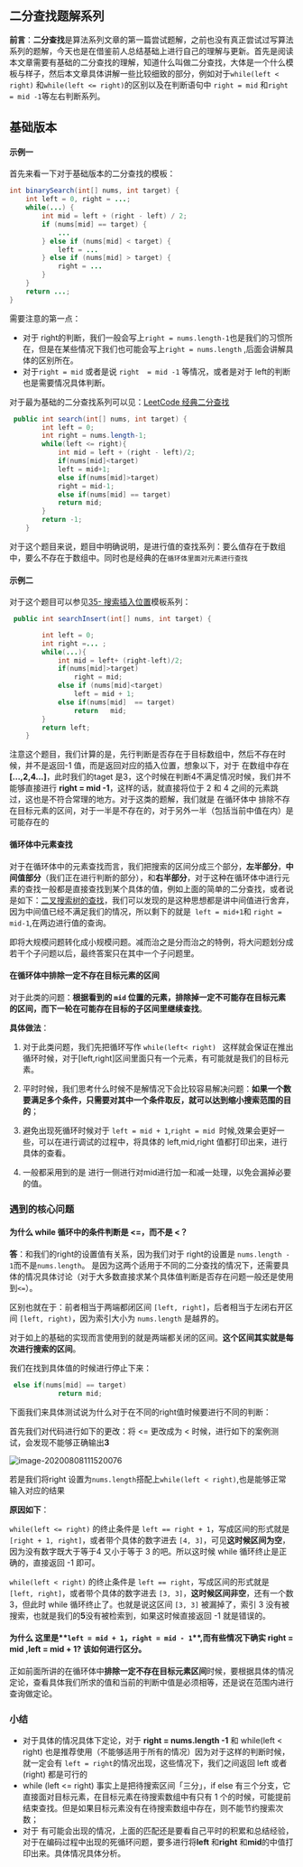 ## 二分查找题解系列

**前言**：**二分查找**是算法系列文章的第一篇尝试题解，之前也没有真正尝试过写算法系列的题解，今天也是在借鉴前人总结基础上进行自己的理解与更新。首先是阅读本文章需要有基础的二分查找的理解，知道什么叫做二分查找，大体是一个什么模板与样子，然后本文章具体讲解一些比较细致的部分，例如对于`while(left < right)` 和`while(left <= right)`的区别以及在判断语句中 `right = mid` 和`right = mid -1`等左右判断系列。

## 基础版本

#### 示例一

首先来看一下对于基础版本的二分查找的模板：

```java
int binarySearch(int[] nums, int target) {
    int left = 0, right = ...;
    while(...) {
        int mid = left + (right - left) / 2;
        if (nums[mid] == target) {
            ...
        } else if (nums[mid] < target) {
            left = ...
        } else if (nums[mid] > target) {
            right = ...
        }
    }
    return ...;
}
```

需要注意的第一点：

* 对于 right的判断，我们一般会写上`right = nums.length-1`也是我们的习惯所在，但是在某些情况下我们也可能会写上` right = nums.length ` ,后面会讲解具体的区别所在。
* 对于`right = mid` 或者是说 `right  = mid -1` 等情况，或者是对于 left的判断也是需要情况具体判断。

对于最为基础的二分查找系列可以见：[LeetCode 经典二分查找](https://leetcode-cn.com/problems/binary-search/)

```java
 public int search(int[] nums, int target) {
        int left = 0;
        int right = nums.length-1;
        while(left <= right){
            int mid = left + (right - left)/2;
            if(nums[mid]<target)
            left = mid+1;
            else if(nums[mid]>target)
            right = mid-1;
            else if(nums[mid] == target)
            return mid;
        }
        return -1;
    }
```

对于这个题目来说，题目中明确说明，是进行值的查找系列：要么值存在于数组中，要么不存在于数组中。同时也是经典的在`循环体里面对元素进行查找`

#### 示例二

对于这个题目可以参见[35- 搜索插入位置](https://leetcode-cn.com/problems/search-insert-position/)模板系列：

```java
 public int searchInsert(int[] nums, int target) {

        int left = 0;
        int right =... ;
        while(...){
            int mid = left+ (right-left)/2;
            if(nums[mid]>target)
                right = mid;
            else if (nums[mid]<target)
                left = mid + 1;
            else if(nums[mid]  == target)
                return   mid;
        }
        return left;
    }
```

注意这个题目，我们计算的是，先行判断是否存在于目标数组中，然后不存在时候，并不是返回-1 值，而是返回对应的插入位置，想象以下，对于 在数组中存在 **[...,2,4...]**，此时我们的taget 是3，这个时候在判断4不满足情况时候，我们并不能够直接进行 **right = mid -1**，这样的话，就直接将位于 2 和 4 之间的元素跳过，这也是不符合常理的地方。对于这类的题解，我们就是 在循环体中 排除不存在目标元素的区间，对于一半是不存在的，对于另外一半（包括当前中值在内）是可能存在的

#### 循环体中元素查找

对于在循环体中的元素查找而言，我们把搜索的区间分成三个部分，**左半部分**，**中间值部分**（我们正在进行判断的部分），和**右半部分**，对于这种在循环体中进行元素的查找一般都是直接查找到某个具体的值，例如上面的简单的二分查找，或者说是如下：[二叉搜索树的查找](https://leetcode-cn.com/problems/search-in-a-binary-search-tree/)，我们可以发现的是这种思想都是讲中间值进行舍弃，因为中间值已经不满足我们的情况，所以剩下的就是` left = mid+1`和 `right = mid-1`,在两边进行值的查询。

即将大规模问题转化成小规模问题。减而治之是分而治之的特例，将大问题划分成若干个子问题以后，最终答案只在其中一个子问题里。

#### 在循环体中排除一定不存在目标元素的区间

对于此类的问题：**根据看到的 `mid` 位置的元素，排除掉一定不可能存在目标元素的区间，而下一轮在可能存在目标的子区间里继续查找**。

**具体做法**：

1. 对于此类问题，我们先把循环写作 `while(left< right) `  这样就会保证在推出循环时候，对于[left,right]区间里面只有一个元素，有可能就是我们的目标元素。

2. 平时时候，我们思考什么时候不是解情况下会比较容易解决问题：**如果一个数要满足多个条件，只需要对其中一个条件取反，就可以达到缩小搜索范围的目的**；
3. 避免出现死循环时候对于 `left = mid + 1`,`right = mid `时候,效果会更好一些，可以在进行调试的过程中，将具体的 left,mid,right 值都打印出来，进行具体的查看。
4. 一般都采用到的是 进行一侧进行对mid进行加一和减一处理，以免会漏掉必要的值。

### 遇到的核心问题

#### 为什么 while 循环中的条件判断是 <=，而不是 <？

**答**：和我们的right的设置值有关系，因为我们对于 right的设置是 `nums.length - 1`而不是`nums.length`。 是因为这两个适用于不同的二分查找的情况下，还需要具体的情况具体讨论（对于大多数直接求某个具体值判断是否存在问题一般还是使用到`<=`）。

区别也就在于：前者相当于两端都闭区间 `[left, right]`，后者相当于左闭右开区间 `[left, right)`，因为索引大小为 `nums.length` 是越界的。

对于如上的基础的实现而言使用到的就是两端都关闭的区间。**这个区间其实就是每次进行搜索的区间**。

我们在找到具体值的时候进行停止下来：

```java
 else if(nums[mid] == target)
            return mid;
```

下面我们来具体测试说为什么对于在不同的right值时候要进行不同的判断：

首先我们对代码进行如下的更改：将 <= 更改成为 < 时候，进行如下的案例测试，会发现不能够正确输出**3**

![image-20200808111520076](http://maycope.cn/images/image-20200808111520076.png)

若是我们将right 设置为`nums.length`搭配上`while(left < right)`,也是能够正常输入对应的结果

**原因如下**：

`while(left <= right)` 的终止条件是 `left == right + 1`，写成区间的形式就是 `[right + 1, right]`，或者带个具体的数字进去 `[4, 3]`，可见**这时候区间为空**，因为没有数字既大于等于4 又小于等于 3 的吧。所以这时候 while 循环终止是正确的，直接返回 -1 即可。

`while(left < right)` 的终止条件是 `left == right`，写成区间的形式就是 `[left, right]`，或者带个具体的数字进去 `[3, 3]`，**这时候区间非空**，还有一个数 3，但此时 while 循环终止了。也就是说这区间 `[3, 3]` 被漏掉了，索引 3 没有被搜索，也就是我们的**5**没有被检索到，如果这时候直接返回 -1 就是错误的。

#### 为什么 这里是**`left = mid + 1`，`right = mid - 1`**,而有些情况下确实 right = mid ,left = mid + 1? 该如何进行区分。

正如前面所讲的在循环体中**排除一定不存在目标元素区间**时候，要根据具体的情况定论，查看具体我们所求的值和当前的判断中值是必须相等，还是说在范围内进行查询做定论。

### 小结

* 对于具体的情况具体下定论，对于 **right = nums.length -1** 和 while(left < right) 也是推荐使用（不能够适用于所有的情况）因为对于这样的判断时候，就一定会有 `left = right`的情况出现，这些情况下，我们之间返回 left 或者 (right) 都是可行的
* while (left <= right) 事实上是把待搜索区间「三分」，if else 有三个分支，它直接面对目标元素，在目标元素在待搜索数组中有只有 1 个的时候，可能提前结束查找。但是如果目标元素没有在待搜索数组中存在，则不能节约搜索次数；
* 对于 有可能会出现的情况，上面的匹配还是要看自己平时的积累和总结经验，对于在编码过程中出现的死循环问题，要多进行将**left** 和**right** 和**mid**的中值打印出来。具体情况具体分析。